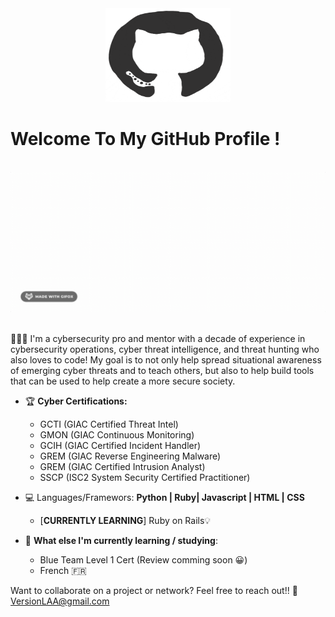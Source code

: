 <div align="center">
<img src="/giphy.png" alt="GitHub Logo" width="200" height="150" />
</div>

# Welcome To My GitHub Profile !

<br/>
<div align="center">
<img src="/name.gif" alt="LatoyaA Typer" />
</div>
<br/>

👩🏽‍💻 I'm a cybersecurity pro and mentor with a decade of experience in cybersecurity operations, cyber threat intelligence, and threat hunting who also loves to code! My goal is to not only help spread situational awareness of emerging cyber threats and to teach others, but also to help build tools that can be used to help create a more secure society. 


- 🏆 **Cyber Certifications:**
  * GCTI (GIAC Certified Threat Intel)
  * GMON (GIAC Continuous Monitoring)
  * GCIH (GIAC Certified Incident Handler)
  * GREM (GIAC Reverse Engineering Malware)
  * GREM (GIAC Certified Intrusion Analyst)
  * SSCP (ISC2 System Security Certified Practitioner)

 - 💻 Languages/Framewors: **Python | Ruby| Javascript | HTML | CSS**
   * [**CURRENTLY LEARNING**] Ruby on Rails💡

 - 🌱 **What else I'm currently learning / studying**:
   * Blue Team Level 1 Cert (Review comming soon 😀)
   * French 🇫🇷

Want to collaborate on a project or network? Feel free to reach out!! 📧 VersionLAA@gmail.com
